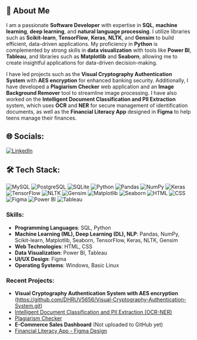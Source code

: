 ## 👋 About Me
I am a passionate **Software Developer** with expertise in **SQL**, **machine learning**, **deep learning**, and **natural language processing**. I utilize libraries such as **Scikit-learn**, **TensorFlow**, **Keras**, **NLTK**, and **Gensim** to build efficient, data-driven applications. My proficiency in **Python** is complemented by strong skills in **data visualization** with tools like **Power BI**, **Tableau**, and libraries such as **Matplotlib** and **Seaborn**, allowing me to create insightful applications for data-driven decision-making.

I have led projects such as the **Visual Cryptography Authentication System** with **AES encryption** for enhanced banking security. Additionally, I have developed a **Plagiarism Checker** web application and an **Image Background Remover** tool to streamline image processing. I have also worked on the **Intelligent Document Classification and PII Extraction** system, which uses **OCR** and **NER** for secure management of identification documents, as well as the **Financial Literacy App** designed in **Figma** to help teens manage their finances.

## 🌐 Socials:
[![LinkedIn](https://img.shields.io/badge/LinkedIn-blue?style=flat&logo=linkedin)](https://www.linkedin.com/in/dhruv-juneja-b6599a1a9)

## 🛠 Tech Stack:
![MySQL](https://img.shields.io/badge/MySQL-blue?style=flat-square&logo=mysql)
![PostgreSQL](https://img.shields.io/badge/PostgreSQL-blue?style=flat-square&logo=postgresql)
![SQLite](https://img.shields.io/badge/SQLite-lightblue?style=flat-square&logo=sqlite)
![Python](https://img.shields.io/badge/Python-blue?style=flat-square&logo=python)
![Pandas](https://img.shields.io/badge/Pandas-blue?style=flat-square&logo=pandas)
![NumPy](https://img.shields.io/badge/NumPy-lightblue?style=flat-square&logo=numpy)
![Keras](https://img.shields.io/badge/Keras-red?style=flat-square&logo=keras)
![TensorFlow](https://img.shields.io/badge/TensorFlow-orange?style=flat-square&logo=tensorflow)
![NLTK](https://img.shields.io/badge/NLTK-blue?style=flat-square&logo=nltk)
![Gensim](https://img.shields.io/badge/Gensim-green?style=flat-square&logo=gensim)
![Matplotlib](https://img.shields.io/badge/Matplotlib-orange?style=flat-square&logo=python)
![Seaborn](https://img.shields.io/badge/Seaborn-lightblue?style=flat-square&logo=python)
![HTML](https://img.shields.io/badge/HTML-orange?style=flat-square&logo=html5)
![CSS](https://img.shields.io/badge/CSS-blue?style=flat-square&logo=css3)
![Figma](https://img.shields.io/badge/Figma-pink?style=flat-square&logo=figma)
![Power BI](https://img.shields.io/badge/Power%20BI-green?style=flat-square&logo=powerbi)
![Tableau](https://img.shields.io/badge/Tableau-blue?style=flat-square&logo=tableau)

### Skills:
- **Programming Languages**: SQL, Python
- **Machine Learning (ML), Deep Learning (DL), NLP**: Pandas, NumPy, Scikit-learn, Matplotlib, Seaborn, TensorFlow, Keras, NLTK, Gensim
- **Web Technologies**: HTML, CSS
- **Data Visualization**: Power BI, Tableau
- **UI/UX Design**: Figma
- **Operating Systems**: Windows, Basic Linux

### Recent Projects:
- **Visual Cryptography Authentication System with AES encryption** (https://github.com/DHRUV5656/Visual-Cryptography-Authentication-System.git)
- [Intelligent Document Classification and PII Extraction (OCR-NER)](https://github.com/DHRUV5656/Intelligent-Document-Classification-and-PII-Extraction-OCR-NER-.git)
- [Plagiarism Checker](https://github.com/DHRUV5656/Plagiarism-Checker.git)
- **E-Commerce Sales Dashboard** (Not uploaded to GitHub yet)
- [Financial Literacy App - Figma Design](https://github.com/DHRUV5656/Figma-Project.git)





